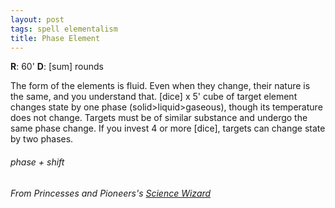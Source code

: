 ```yaml
---
layout: post
tags: spell elementalism
title: Phase Element
---
```

**R**: 60'  **D**: [sum] rounds

The form of the elements is fluid. Even when they change, their nature is the same, and you understand that. [dice] x 5' cube of target element changes state by one phase (solid>liquid>gaseous), though its temperature does not change. Targets must be of similar substance and undergo the same phase change. If you invest 4 or more [dice], targets can change state by two phases.

###### phase + shift
###### From Princesses and Pioneers's [Science Wizard](https://princesses-and-pioneers.tumblr.com/post/183590194713/science-wizard)
